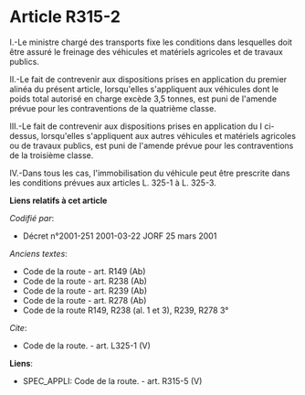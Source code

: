 # Article R315-2

I.-Le ministre chargé des transports fixe les conditions dans lesquelles doit être assuré le freinage des véhicules et
matériels agricoles et de travaux publics. 

II.-Le fait de contrevenir aux dispositions prises en application du premier alinéa du présent article, lorsqu'elles
s'appliquent aux véhicules dont le poids total autorisé en charge excède 3,5 tonnes, est puni de l'amende prévue pour les
contraventions de la quatrième classe. 

III.-Le fait de contrevenir aux dispositions prises en application du I ci-dessus, lorsqu'elles s'appliquent aux autres
véhicules et matériels agricoles ou de travaux publics, est puni de l'amende prévue pour les contraventions de la troisième
classe. 

IV.-Dans tous les cas, l'immobilisation du véhicule peut être prescrite dans les conditions prévues aux articles L. 325-1 à
L. 325-3.

**Liens relatifs à cet article**

_Codifié par_:

  - Décret n°2001-251 2001-03-22 JORF 25 mars 2001

_Anciens textes_:

  - Code de la route - art. R149 (Ab)
  - Code de la route - art. R238 (Ab)
  - Code de la route - art. R239 (Ab)
  - Code de la route - art. R278 (Ab)
  - Code de la route R149, R238 (al. 1 et 3), R239, R278 3°

_Cite_:

  - Code de la route. - art. L325-1 (V)

**Liens**:

  - SPEC_APPLI: Code de la route. - art. R315-5 (V)
